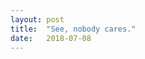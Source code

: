 ```yaml
---
layout: post
title:  "See, nobody cares."
date:   2018-07-08
---
```

<p align="center"><img src="{{ '/assets/img/kotlin-newman.jpg' | prepend: site.baseurl }}" alt=""></p>
